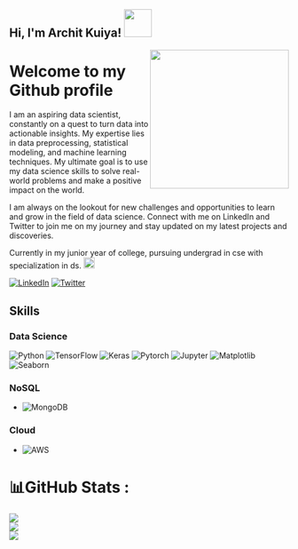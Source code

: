 <h2> Hi, I'm Archit Kuiya! <img src="https://media.giphy.com/media/SVCSsoKU5v6ZJLk07n/giphy.gif"  width="50"></h2><img align ='right' src="https://media.giphy.com/media/iIqmM5tTjmpOB9mpbn/giphy.gif"  width="250">

# Welcome to my Github profile

I am an aspiring data scientist, constantly on a quest to turn data into actionable insights. My expertise lies in data preprocessing, statistical modeling, and machine learning techniques. My ultimate goal is to use my data science skills to solve real-world problems and make a positive impact on the world.

I am always on the lookout for new challenges and opportunities to learn and grow in the field of data science. Connect with me on LinkedIn and Twitter to join me on my journey and stay updated on my latest projects and discoveries.

  Currently in my junior year of college, pursuing undergrad in cse with specialization in ds. <img src="https://media.giphy.com/media/eNAKa7nXenniRdDIu6/giphy.gif" width ='20'  >


[![LinkedIn](https://img.shields.io/badge/LinkedIn-Connect-blue?style=flat-square&logo=linkedin&link=https://linkedin.com/in/architkuiya)](https://linkedin.com/in/architkuiya) 
[![Twitter](https://img.shields.io/badge/Twitter-Follow-blue?style=flat-square&logo=twitter&link=https://twitter.com/ArchitK47)](https://twitter.com/ArchitK47)

## Skills

### Data Science

![Python](https://img.shields.io/badge/-Python-black?style=flat-square&logo=python&logoColor=white&labelColor=8BC34A&color=8BC34A) 
![TensorFlow](https://img.shields.io/badge/-TensorFlow-black?style=flat-square&logo=tensorflow&logoColor=white&labelColor=F44336&color=F44336)
![Keras](https://img.shields.io/badge/-Keras-black?style=flat-square&logo=keras&logoColor=white&labelColor=9C27B0&color=9C27B0)
![Pytorch](https://img.shields.io/badge/-Pytorch-black?style=flat-square&logo=pytorch&logoColor=white&labelColor=8BC34A&color=8BC34A)
![Jupyter](https://img.shields.io/badge/-Jupyter-black?style=flat-square&logo=jupyter&logoColor=white&labelColor=F44336&color=F44336)
![Matplotlib](https://img.shields.io/badge/-Matplotlib-black?style=flat-square&logo=matplotlib&logoColor=white&labelColor=9C27B0&color=9C27B0)
![Seaborn](https://img.shields.io/badge/-Seaborn-black?style=flat-square&logo=seaborn&logoColor=white&labelColor=8BC34A&color=8BC34A)

### NoSQL
- ![MongoDB](https://img.shields.io/badge/-MongoDB-black?style=flat-square&logo=mongodb&logoColor=white&labelColor=F44336&color=F44336)

### Cloud
- ![AWS](https://img.shields.io/badge/-AWS-black?style=flat-square&logo=amazon-aws&logoColor=white&labelColor=9C27B0&color=9C27B0)





# 📊GitHub Stats :
![](https://github-readme-stats.vercel.app/api?username=architkuiya&theme=react&hide_border=false&include_all_commits=false&count_private=false)<br/>
![](https://github-readme-streak-stats.herokuapp.com/?user=architkuiya&theme=react&hide_border=false)<br/>
![](https://github-readme-stats.vercel.app/api/top-langs/?username=AnujPathak22&theme=react&hide_border=false&include_all_commits=false&count_private=false&layout=compact)
